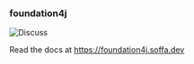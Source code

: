 ### foundation4j

![Discuss](https://img.shields.io/badge/release-0.15.13-green.svg?style=flat)

Read the docs at https://foundation4j.soffa.dev 
